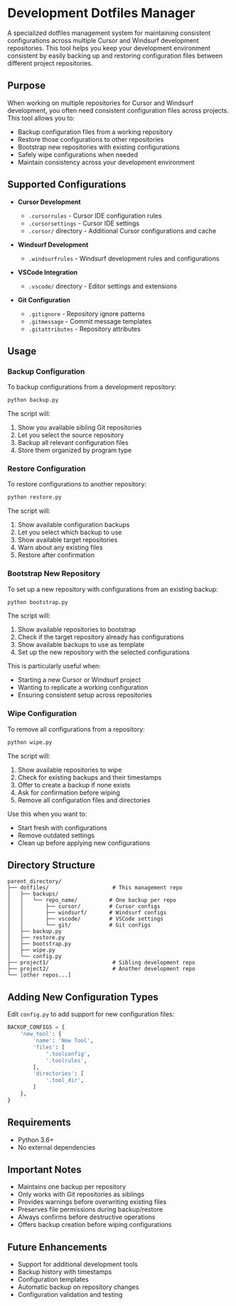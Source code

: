 # Development Dotfiles Manager

A specialized dotfiles management system for maintaining consistent configurations across multiple Cursor and Windsurf development repositories. This tool helps you keep your development environment consistent by easily backing up and restoring configuration files between different project repositories.

## Purpose

When working on multiple repositories for Cursor and Windsurf development, you often need consistent configuration files across projects. This tool allows you to:
- Backup configuration files from a working repository
- Restore those configurations to other repositories
- Bootstrap new repositories with existing configurations
- Safely wipe configurations when needed
- Maintain consistency across your development environment

## Supported Configurations

- **Cursor Development**
  - `.cursorrules` - Cursor IDE configuration rules
  - `.cursorsettings` - Cursor IDE settings
  - `.cursor/` directory - Additional Cursor configurations and cache

- **Windsurf Development**
  - `.windsurfrules` - Windsurf development rules and configurations

- **VSCode Integration**
  - `.vscode/` directory - Editor settings and extensions

- **Git Configuration**
  - `.gitignore` - Repository ignore patterns
  - `.gitmessage` - Commit message templates
  - `.gitattributes` - Repository attributes

## Usage

### Backup Configuration

To backup configurations from a development repository:

```bash
python backup.py
```

The script will:
1. Show you available sibling Git repositories
2. Let you select the source repository
3. Backup all relevant configuration files
4. Store them organized by program type

### Restore Configuration

To restore configurations to another repository:

```bash
python restore.py
```

The script will:
1. Show available configuration backups
2. Let you select which backup to use
3. Show available target repositories
4. Warn about any existing files
5. Restore after confirmation

### Bootstrap New Repository

To set up a new repository with configurations from an existing backup:

```bash
python bootstrap.py
```

The script will:
1. Show available repositories to bootstrap
2. Check if the target repository already has configurations
3. Show available backups to use as template
4. Set up the new repository with the selected configurations

This is particularly useful when:
- Starting a new Cursor or Windsurf project
- Wanting to replicate a working configuration
- Ensuring consistent setup across repositories

### Wipe Configuration

To remove all configurations from a repository:

```bash
python wipe.py
```

The script will:
1. Show available repositories to wipe
2. Check for existing backups and their timestamps
3. Offer to create a backup if none exists
4. Ask for confirmation before wiping
5. Remove all configuration files and directories

Use this when you want to:
- Start fresh with configurations
- Remove outdated settings
- Clean up before applying new configurations

## Directory Structure

```
parent_directory/
├── dotfiles/                    # This management repo
│   ├── backups/
│   │   └── repo_name/          # One backup per repo
│   │       ├── cursor/         # Cursor configs
│   │       ├── windsurf/       # Windsurf configs
│   │       ├── vscode/         # VSCode settings
│   │       └── git/            # Git configs
│   ├── backup.py
│   ├── restore.py
│   ├── bootstrap.py
│   ├── wipe.py
│   └── config.py
├── project1/                    # Sibling development repo
├── project2/                    # Another development repo
└── [other repos...]
```

## Adding New Configuration Types

Edit `config.py` to add support for new configuration files:

```python
BACKUP_CONFIGS = {
    'new_tool': {
        'name': 'New Tool',
        'files': [
            '.toolconfig',
            '.toolrules',
        ],
        'directories': [
            '.tool_dir',
        ]
    },
}
```

## Requirements

- Python 3.6+
- No external dependencies

## Important Notes

- Maintains one backup per repository
- Only works with Git repositories as siblings
- Provides warnings before overwriting existing files
- Preserves file permissions during backup/restore
- Always confirms before destructive operations
- Offers backup creation before wiping configurations

## Future Enhancements

- Support for additional development tools
- Backup history with timestamps
- Configuration templates
- Automatic backup on repository changes
- Configuration validation and testing
